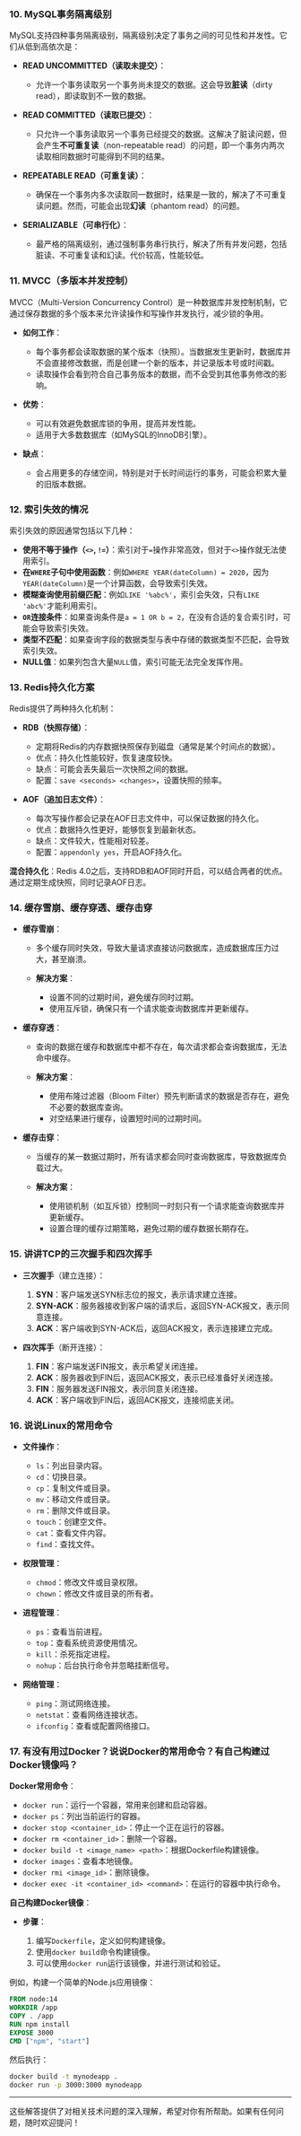 ### 10. **MySQL事务隔离级别**

MySQL支持四种事务隔离级别，隔离级别决定了事务之间的可见性和并发性。它们从低到高依次是：

* **READ UNCOMMITTED（读取未提交）**：

  * 允许一个事务读取另一个事务尚未提交的数据。这会导致**脏读**（dirty read），即读取到不一致的数据。
* **READ COMMITTED（读取已提交）**：

  * 只允许一个事务读取另一个事务已经提交的数据。这解决了脏读问题，但会产生**不可重复读**（non-repeatable read）的问题，即一个事务内两次读取相同数据时可能得到不同的结果。
* **REPEATABLE READ（可重复读）**：

  * 确保在一个事务内多次读取同一数据时，结果是一致的，解决了不可重复读问题。然而，可能会出现**幻读**（phantom read）的问题。
* **SERIALIZABLE（可串行化）**：

  * 最严格的隔离级别，通过强制事务串行执行，解决了所有并发问题，包括脏读、不可重复读和幻读。代价较高，性能较低。

### 11. **MVCC（多版本并发控制）**

MVCC（Multi-Version Concurrency Control）是一种数据库并发控制机制，它通过保存数据的多个版本来允许读操作和写操作并发执行，减少锁的争用。

* **如何工作**：

  * 每个事务都会读取数据的某个版本（快照）。当数据发生更新时，数据库并不会直接修改数据，而是创建一个新的版本，并记录版本号或时间戳。
  * 读取操作会看到符合自己事务版本的数据，而不会受到其他事务修改的影响。
* **优势**：

  * 可以有效避免数据库锁的争用，提高并发性能。
  * 适用于大多数数据库（如MySQL的InnoDB引擎）。
* **缺点**：

  * 会占用更多的存储空间，特别是对于长时间运行的事务，可能会积累大量的旧版本数据。

### 12. **索引失效的情况**

索引失效的原因通常包括以下几种：

* **使用不等于操作（`<>`, `!=`）**：索引对于`=`操作非常高效，但对于`<>`操作就无法使用索引。
* **在`WHERE`子句中使用函数**：例如`WHERE YEAR(dateColumn) = 2020`，因为`YEAR(dateColumn)`是一个计算函数，会导致索引失效。
* **模糊查询使用前缀匹配**：例如`LIKE '%abc%'`，索引会失效，只有`LIKE 'abc%'`才能利用索引。
* **`OR`连接条件**：如果查询条件是`a = 1 OR b = 2`，在没有合适的复合索引时，可能会导致索引失效。
* **类型不匹配**：如果查询字段的数据类型与表中存储的数据类型不匹配，会导致索引失效。
* **NULL值**：如果列包含大量`NULL`值，索引可能无法完全发挥作用。

### 13. **Redis持久化方案**

Redis提供了两种持久化机制：

* **RDB（快照存储）**：

  * 定期将Redis的内存数据快照保存到磁盘（通常是某个时间点的数据）。
  * 优点：持久化性能较好，恢复速度较快。
  * 缺点：可能会丢失最后一次快照之间的数据。
  * 配置：`save <seconds> <changes>`，设置快照的频率。
* **AOF（追加日志文件）**：

  * 每次写操作都会记录在AOF日志文件中，可以保证数据的持久化。
  * 优点：数据持久性更好，能够恢复到最新状态。
  * 缺点：文件较大，性能相对较差。
  * 配置：`appendonly yes`，开启AOF持久化。

**混合持久化**：Redis 4.0之后，支持RDB和AOF同时开启，可以结合两者的优点。通过定期生成快照，同时记录AOF日志。

### 14. **缓存雪崩、缓存穿透、缓存击穿**

* **缓存雪崩**：

  * 多个缓存同时失效，导致大量请求直接访问数据库，造成数据库压力过大，甚至崩溃。
  * **解决方案**：

    * 设置不同的过期时间，避免缓存同时过期。
    * 使用互斥锁，确保只有一个请求能查询数据库并更新缓存。

* **缓存穿透**：

  * 查询的数据在缓存和数据库中都不存在，每次请求都会查询数据库，无法命中缓存。
  * **解决方案**：

    * 使用布隆过滤器（Bloom Filter）预先判断请求的数据是否存在，避免不必要的数据库查询。
    * 对空结果进行缓存，设置短时间的过期时间。

* **缓存击穿**：

  * 当缓存的某一数据过期时，所有请求都会同时查询数据库，导致数据库负载过大。
  * **解决方案**：

    * 使用锁机制（如互斥锁）控制同一时刻只有一个请求能查询数据库并更新缓存。
    * 设置合理的缓存过期策略，避免过期的缓存数据长期存在。

### 15. **讲讲TCP的三次握手和四次挥手**

* **三次握手**（建立连接）：

  1. **SYN**：客户端发送SYN标志位的报文，表示请求建立连接。
  2. **SYN-ACK**：服务器接收到客户端的请求后，返回SYN-ACK报文，表示同意连接。
  3. **ACK**：客户端收到SYN-ACK后，返回ACK报文，表示连接建立完成。

* **四次挥手**（断开连接）：

  1. **FIN**：客户端发送FIN报文，表示希望关闭连接。
  2. **ACK**：服务器收到FIN后，返回ACK报文，表示已经准备好关闭连接。
  3. **FIN**：服务器发送FIN报文，表示同意关闭连接。
  4. **ACK**：客户端收到FIN后，返回ACK报文，连接彻底关闭。

### 16. **说说Linux的常用命令**

* **文件操作**：

  * `ls`：列出目录内容。
  * `cd`：切换目录。
  * `cp`：复制文件或目录。
  * `mv`：移动文件或目录。
  * `rm`：删除文件或目录。
  * `touch`：创建空文件。
  * `cat`：查看文件内容。
  * `find`：查找文件。

* **权限管理**：

  * `chmod`：修改文件或目录权限。
  * `chown`：修改文件或目录的所有者。

* **进程管理**：

  * `ps`：查看当前进程。
  * `top`：查看系统资源使用情况。
  * `kill`：杀死指定进程。
  * `nohup`：后台执行命令并忽略挂断信号。

* **网络管理**：

  * `ping`：测试网络连接。
  * `netstat`：查看网络连接状态。
  * `ifconfig`：查看或配置网络接口。

### 17. **有没有用过Docker？说说Docker的常用命令？有自己构建过Docker镜像吗？**

**Docker常用命令**：

* `docker run`：运行一个容器，常用来创建和启动容器。
* `docker ps`：列出当前运行的容器。
* `docker stop <container_id>`：停止一个正在运行的容器。
* `docker rm <container_id>`：删除一个容器。
* `docker build -t <image_name> <path>`：根据Dockerfile构建镜像。
* `docker images`：查看本地镜像。
* `docker rmi <image_id>`：删除镜像。
* `docker exec -it <container_id> <command>`：在运行的容器中执行命令。

**自己构建Docker镜像**：

* **步骤**：

  1. 编写`Dockerfile`，定义如何构建镜像。
  2. 使用`docker build`命令构建镜像。
  3. 可以使用`docker run`运行该镜像，并进行测试和验证。

例如，构建一个简单的Node.js应用镜像：

```dockerfile
FROM node:14
WORKDIR /app
COPY . /app
RUN npm install
EXPOSE 3000
CMD ["npm", "start"]
```

然后执行：

```bash
docker build -t mynodeapp .
docker run -p 3000:3000 mynodeapp
```

---

这些解答提供了对相关技术问题的深入理解，希望对你有所帮助。如果有任何问题，随时欢迎提问！
